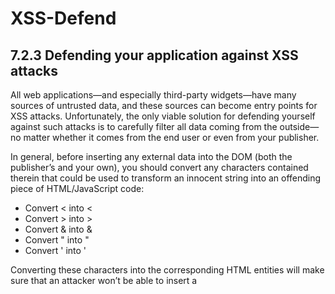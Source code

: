 # XSS-Defend

## **7.2.3 Defending your application against XSS attacks**

All web applications—and especially third-party widgets—have many sources of untrusted data, and these sources can become entry points for XSS attacks. Unfortunately, the only viable solution for defending yourself against such attacks is to carefully filter all data coming from the outside—no matter whether it comes from the end user or even from your publisher.

In general, before inserting any external data into the DOM (both the publisher’s and your own), you should convert any characters contained therein that could be used to transform an innocent string into an offending piece of HTML/JavaScript code:

- Convert < into &lt;
- Convert > into &gt;
- Convert & into &amp;
- Convert " into &quot;
- Convert ' into &#39;

Converting these characters into the corresponding HTML entities will make sure that an attacker won’t be able to insert a <script> tag into their message and run arbitrary code within your widget. This approach is called sanitization, and it’s often used when there’s a need to accept data that can’t be guaranteed to be safe. In this case, you process the data and delete or convert all potentially offensive parts—like HTML tags.

Effective sanitization is a difficult problem to solve, especially if you want to give your users the ability to use some HTML elements (the ones that don’t expose vulnerabilities). There are different approaches to data sanitization but the most effective ones work by filtering the data to maintain control over the input.

**REJECT KNOWN BAD**
Let’s consider a simple WYSIWYG editor that you’re building for your Reviews widget.  
You want users to be able to use simple tags like <strong> and <em>, but don’t want
to be sad when somebody decides to hijack other users’ sessions by inserting a `<script>` tag.

The first thing that comes to mind is to strip all instances of <script>. This is a simple solution, or—to paraphrase famous American journalist Henry Louis Mencken—this solution is neat, plausible, and wrong. The only thing the attacker needs to do in order to bypass such a filter is to replace their initial <script> tag with `<scr<script>ipt>`.

Your filter will replace <script> with an empty string, accidentally generating another <script> element as a result. And in the case of multistep validation—when you validate user input using multiple filters—the attacker might be able to exploit the ordering of these steps to bypass them all.

The approach we just described is commonly referred to as reject known bad. You have some kind of a blacklist containing a set of patterns that are potentially dangerous to your widget and for every input you check it against that blacklist. Although this approach is sometimes necessary—for example, when the input is a free-form text field, like a product review or email body—it’s probably the least safe technique to employ when defending your application against XSS attacks.

The data transmitted through the web can be encoded in so many ways that there’s a big chance that you’ll
miss a few patterns in your blacklist.

**ACCEPT KNOWN GOOD**
A better approach that you should use whenever possible is known as accept known
good. This is the exact opposite of the previous approach. Instead of maintaining a
blacklist of bad values, you keep a whitelist of good (safe) values. For example, if you’re
passing a product identifier into your widget’s iframe from the publisher page, instead
of sanitizing the input, you can verify that the value is numeric:

```javascript
function isValidIdentifier(uid) {
  return !isNaN(uid);
}

function setConfig(config) {
  var args = {};
  if (config.productId && isValidIdentifier(config.productId)) {
    /* ... */
  }
}
```

Another good approach, when you’re trying to limit the input data only to good values, is to narrow the scope around the input. Consider the CSS cross-site scripting example we showed back in listing 7.2. The code expected a valid hexadecimal color representation, but instead the attacker provided a CSS expression and stole sessions from users (who happened to be using early versions of Internet Explorer).

The next listing shows how to prevent this attack by narrowing the scope of how you apply the data provided to you from the publisher’s page.

**Listing 7.3 Preventing XSS attacks by narrowing the scope around the input data**

```html
<!DOCTYPE html>
<html>
  <head>
    <script src="/js/helpers.js"></script>
    <script>
      var args = parseQueryArguments(window.location.search);
      var body = document.getElementsByTagName("body")[0];
      if (args.bg) {
        args.bg = args.bg.split(";")[0];
        body.style.backgroundColor = args.bg;
      }
      if (args.fc) {
        args.fc = args.fc.split(";")[0];
        body.style.color = args.fc;
      }
    </script>
  </head>
</html>
```

As you can see from listing 7.3, you don’t even need to sanitize the code because—in case of invalid, unexpected data—the worst thing that can possibly happen is that the attacker won’t see the correct background color. And since we don’t like the attacker anyway, it’s no biggie.

Checking your code for potential XSS holes can be frustrating, but you should never, ever underestimate the impact of XSS attacks. A few hours of additional work is better than an embarrassing security breach and the loss of trust from your publishers and users.

In the next section, we’ll talk about another big source of attacks—a vulnerability called cross-site request forgery that allows the attacker to quietly make malicious requests using the identity of your user.

---

#### From [[_2_cross-site-scripting]]

[//begin]: # "Autogenerated link references for markdown compatibility"
[_2_cross-site-scripting]: _2_cross-site-scripting "Cross-Site Scripting"
[//end]: # "Autogenerated link references"
